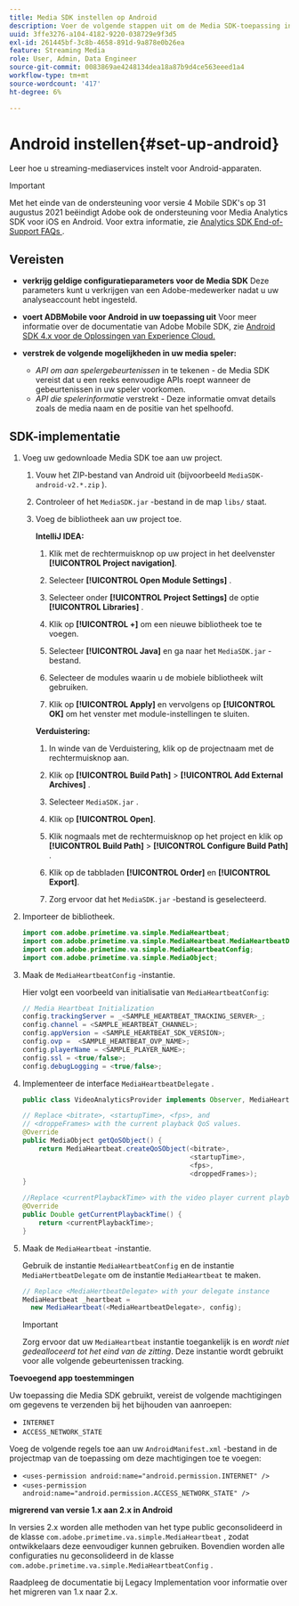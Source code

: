 ```yaml
---
title: Media SDK instellen op Android
description: Voer de volgende stappen uit om de Media SDK-toepassing in Android in te stellen.
uuid: 3ffe3276-a104-4182-9220-038729e9f3d5
exl-id: 261445bf-3c8b-4658-891d-9a878e0b26ea
feature: Streaming Media
role: User, Admin, Data Engineer
source-git-commit: 0083869ae4248134dea18a87b9d4ce563eeed1a4
workflow-type: tm+mt
source-wordcount: '417'
ht-degree: 6%

---
```


# Android instellen{#set-up-android}

Leer hoe u streaming-mediaservices instelt voor Android-apparaten.

>[!IMPORTANT]
>
>Met het einde van de ondersteuning voor versie 4 Mobile SDK&#39;s op 31 augustus 2021 beëindigt Adobe ook de ondersteuning voor Media Analytics SDK voor iOS en Android.  Voor extra informatie, zie [ Analytics SDK End-of-Support FAQs ](/help/additional-resources/end-of-support-faqs.md).


## Vereisten

* **verkrijg geldige configuratieparameters voor de Media SDK**
Deze parameters kunt u verkrijgen van een Adobe-medewerker nadat u uw analyseaccount hebt ingesteld.
* **voert ADBMobile voor Android in uw toepassing uit**
Voor meer informatie over de documentatie van Adobe Mobile SDK, zie [ Android SDK 4.x voor de Oplossingen van Experience Cloud.](https://experienceleague.adobe.com/docs/mobile-services/android/overview.html?lang=nl-NL)

* **verstrek de volgende mogelijkheden in uw media speler:**
   * *API om aan spelergebeurtenissen* in te tekenen - de Media SDK vereist dat u een reeks eenvoudige APIs roept wanneer de gebeurtenissen in uw speler voorkomen.
   * *API die spelerinformatie* verstrekt - Deze informatie omvat details zoals de media naam en de positie van het spelhoofd.

## SDK-implementatie

1. Voeg uw gedownloade Media SDK toe aan uw project.

   1. Vouw het ZIP-bestand van Android uit (bijvoorbeeld `MediaSDK-android-v2.*.zip` ).
   1. Controleer of het `MediaSDK.jar` -bestand in de map `libs/` staat.

   1. Voeg de bibliotheek aan uw project toe.

      **IntelliJ IDEA:**

      1. Klik met de rechtermuisknop op uw project in het deelvenster **[!UICONTROL Project navigation]**.
      1. Selecteer **[!UICONTROL Open Module Settings]** .
      1. Selecteer onder **[!UICONTROL Project Settings]** de optie **[!UICONTROL Libraries]** .

      1. Klik op **[!UICONTROL +]** om een nieuwe bibliotheek toe te voegen.
      1. Selecteer **[!UICONTROL Java]** en ga naar het `MediaSDK.jar` -bestand.

      1. Selecteer de modules waarin u de mobiele bibliotheek wilt gebruiken.
      1. Klik op **[!UICONTROL Apply]** en vervolgens op **[!UICONTROL OK]** om het venster met module-instellingen te sluiten.

      **Verduistering:**

      1. In winde van de Verduistering, klik op de projectnaam met de rechtermuisknop aan.
      1. Klik op **[!UICONTROL Build Path]** > **[!UICONTROL Add External Archives]** .
      1. Selecteer `MediaSDK.jar` .
      1. Klik op **[!UICONTROL Open]**.
      1. Klik nogmaals met de rechtermuisknop op het project en klik op **[!UICONTROL Build Path]** > **[!UICONTROL Configure Build Path]** .
      1. Klik op de tabbladen **[!UICONTROL Order]** en **[!UICONTROL Export]**.

      1. Zorg ervoor dat het `MediaSDK.jar` -bestand is geselecteerd.

1. Importeer de bibliotheek.

   ```java
   import com.adobe.primetime.va.simple.MediaHeartbeat;
   import com.adobe.primetime.va.simple.MediaHeartbeat.MediaHeartbeatDelegate;
   import com.adobe.primetime.va.simple.MediaHeartbeatConfig;
   import com.adobe.primetime.va.simple.MediaObject;
   ```

1. Maak de `MediaHeartbeatConfig` -instantie.

   Hier volgt een voorbeeld van initialisatie van `MediaHeartbeatConfig`:

   ```java
   // Media Heartbeat Initialization
   config.trackingServer = _<SAMPLE_HEARTBEAT_TRACKING_SERVER>_;
   config.channel = <SAMPLE_HEARTBEAT_CHANNEL>;
   config.appVersion = <SAMPLE_HEARTBEAT_SDK_VERSION>;
   config.ovp =  <SAMPLE_HEARTBEAT_OVP_NAME>;
   config.playerName = <SAMPLE_PLAYER_NAME>;
   config.ssl = <true/false>;
   config.debugLogging = <true/false>;
   ```

1. Implementeer de interface `MediaHeartbeatDelegate` .

   ```java
   public class VideoAnalyticsProvider implements Observer, MediaHeartbeatDelegate{}
   ```

   ```java
   // Replace <bitrate>, <startupTime>, <fps>, and  
   // <droppeFrames> with the current playback QoS values.  
   @Override
   public MediaObject getQoSObject() {
       return MediaHeartbeat.createQoSObject(<bitrate>,  
                                             <startupTime>,  
                                             <fps>,  
                                             <droppedFrames>);
   }
   
   //Replace <currentPlaybackTime> with the video player current playback time
   @Override
   public Double getCurrentPlaybackTime() {
       return <currentPlaybackTime>;
   }
   ```

1. Maak de `MediaHeartbeat` -instantie.

   Gebruik de instantie `MediaHeartbeatConfig` en de instantie `MediaHertbeatDelegate` om de instantie `MediaHeartbeat` te maken.

   ```java
   // Replace <MediaHertbeatDelegate> with your delegate instance
   MediaHeartbeat _heartbeat =  
     new MediaHeartbeat(<MediaHeartbeatDelegate>, config);
   ```

   >[!IMPORTANT]
   >
   >Zorg ervoor dat uw `MediaHeartbeat` instantie toegankelijk is en *wordt niet gedealloceerd tot het eind van de zitting*. Deze instantie wordt gebruikt voor alle volgende gebeurtenissen tracking.

**Toevoegend app toestemmingen**

Uw toepassing die Media SDK gebruikt, vereist de volgende machtigingen om gegevens te verzenden bij het bijhouden van aanroepen:

* `INTERNET`
* `ACCESS_NETWORK_STATE`

Voeg de volgende regels toe aan uw `AndroidManifest.xml` -bestand in de projectmap van de toepassing om deze machtigingen toe te voegen:

* `<uses-permission android:name="android.permission.INTERNET" />`
* `<uses-permission android:name="android.permission.ACCESS_NETWORK_STATE" />`

**migrerend van versie 1.x aan 2.x in Android**

In versies 2.x worden alle methoden van het type public geconsolideerd in de klasse `com.adobe.primetime.va.simple.MediaHeartbeat` , zodat ontwikkelaars deze eenvoudiger kunnen gebruiken. Bovendien worden alle configuraties nu geconsolideerd in de klasse `com.adobe.primetime.va.simple.MediaHeartbeatConfig` .

Raadpleeg de documentatie bij Legacy Implementation voor informatie over het migreren van 1.x naar 2.x.
